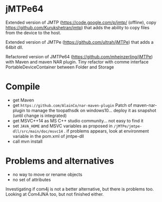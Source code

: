jMTPe64
=======

Extended version of JMTP (https://code.google.com/p/jmtp/ (offline), copy https://github.com/Kurukshetran/jmtp) that adds the ability to copy files from the device to the host.

Extended version of JMTPe (https://github.com/ultrah/jMTPe) that adds a 64bit dll.

Refactored version of JMTPe64 (https://github.com/mheinzerling/jMTPe) with Maven and maven NAR plugin.
Tiny refactor with comme interface PortableDeviceContainer between Folder and Storage

Compile
=======
- get Maven
- get `https://github.com/AlainCo/nar-maven-plugin` Patch of maven-nar-plugin to manage the toopathsdk on windows10... deploy it as snapshot (until change is integrated)
- get MSVC++14 as MS C++ studio community... not easy to find it
- set `JAVA_HOME` and MSVC variables as proposed in `/jMTPe/jmtpe-dll/src/main/doc/msvc14` . if problems appears, look at environment variable in the pom.xml of jmtpe-dll
-  call mvn install

Problems and alternatives
=========================

- no way to move or rename objects
- no set of attributes

Investigating if com4j is not a better alternative, but there is problems too.
Looking at Com4JNA too, but not finished either.